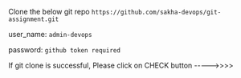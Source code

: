 Clone the below git repo
`https://github.com/sakha-devops/git-assignment.git`

user_name: `admin-devops`

password: `github token required`






If git clone is successful, Please click on CHECK button ----->>>>
